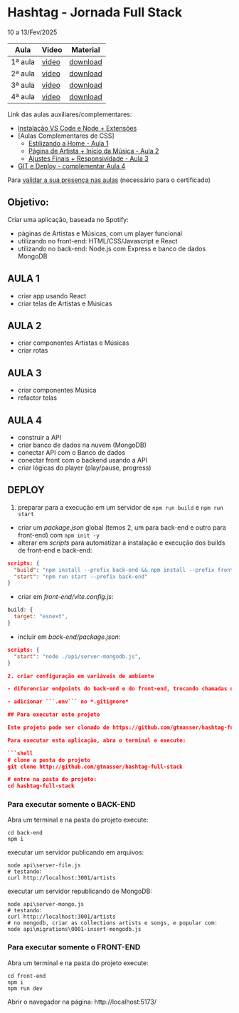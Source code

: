# Hashtag - Jornada Full Stack

10 a 13/Fev/2025

Aula|Video|Material
---|---|---
1ª aula | [video](https://youtu.be/8cKuB0PfqTs) | [download](https://drive.google.com/drive/folders/1_otlml4QSqqkbexREoL0-mwO-SH2kn90)
2ª aula | [video](https://youtu.be/JkakNVjhXqM) | [download](https://drive.google.com/drive/folders/1kIE7AK1PI2qcpr-kMNDK-vMuUQMSFdrz)
3ª aula | [video](https://youtu.be/oPLOZfqk7qQ) | [download](https://drive.google.com/drive/folders/1olA9SsCHSXHfNxYMfHg4IdvTdGeh8R71)
4ª aula | [video](https://youtu.be/6PwcILaFgCc) | [download](https://drive.google.com/drive/folders/11iNjXwITKtJp6TdndxMZGIbUQQk04qXz)

Link das aulas auxiliares/complementares:
- [Instalação VS Code e Node + Extensões](https://youtu.be/fzgL5YIL77Q)
- [Aulas Complementares de CSS]
    - [Estilizando a Home - Aula 1](https://youtu.be/sJcyKmc_GMw)
    - [Página de Artista + Início da Música - Aula 2](https://youtu.be/EuVdTqyPvyk)
    - [Ajustes Finais + Responsividade - Aula 3](https://youtu.be/_WBCQOy1Vfc)
- [GIT e Deploy - complementar Aula 4](https://www.youtu.be/Ft1eS6c11w0&t=0s)

Para [validar a sua presença nas aulas](https://hashaqui.com/certificados/jornada-fullstack) (necessário para o certificado)
<!--
Aula|Código
---|---
1|react58
2|backend95
3|fullstack91
4|github16
-->

## Objetivo:

Criar uma aplicação, baseada no Spotify:
- páginas de Artistas e Músicas, com um player funcional
- utilizando no front-end: HTML/CSS/Javascript e React
- utilizando no back-end: Node.js com Express e banco de dados MongoDB

## AULA 1

- criar app usando React
- criar telas de Artistas e Músicas


## AULA 2

- criar componentes Artistas e Músicas
- criar rotas

## AULA 3

- criar componentes Música
- refactor telas

## AULA 4

- construir a API
- criar banco de dados na nuvem (MongoDB)
- conectar API com o Banco de dados
- conectar front com o backend usando a API
- criar lógicas do player (play/pause, progress)

## DEPLOY

1. preparar para a execução em um servidor de ```npm run build``` e ```npm run start```

- criar um *package.json* global (temos 2, um para back-end e outro para front-end) com ```npm init -y```
- alterar em *scripts* para automatizar a instalação e execução dos builds de front-end e back-end:
```json
scripts: {
  "build": "npm install --prefix back-end && npm install --prefix front-end && npm run build --prefix front-end",
  "start": "npm run start --prefix back-end"
}
```
- criar em *front-end/vite.config.js*:
```javascript
build: {
  target: "esnext",
}
```
- incluir em *back-end/package.json*:
```json
scripts: {
  "start": "node ./api/server-mongodb.js",
}

2. criar configuração em variáveis de ambiente

- diferenciar endpoints do back-end e do front-end, trocando chamadas do back-end de "/" para "/api/",

- adicionar ```.env``` no *.gitignore*

## Para executar este projeto

Este projeto pode ser clonado de https://github.com/gtnasser/hashtag-full-stack

Para executar esta aplicação, abra o terminal e execute:

```shell
# clone a pasta do projeto
git clone http://github.com/gtnasser/hashtag-full-stack

# entre na pasta do projeto:
cd hashtag-full-stack
```

### Para executar somente o BACK-END

Abra um terminal e na pasta do projeto execute:
```shell
cd back-end
npm i
```

executar um servidor publicando em arquivos:
```shell
node api\server-file.js
# testando:
curl http://localhost:3001/artists
```

executar um servidor republicando de MongoDB:
```shell
node api\server-mongo.js
# testando:
curl http://localhost:3001/artists
# no mongodb, criar as collections artists e songs, e popular com:
node api\migrations\0001-insert-mongodb.js
```

### Para executar somente o FRONT-END

Abra um terminal e na pasta do projeto execute:
```shell
cd front-end
npm i
npm run dev
```
Abrir o navegador na página: http://localhost:5173/


